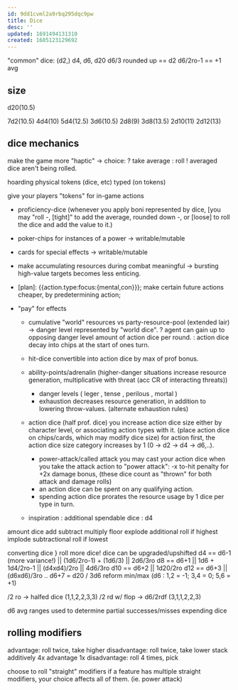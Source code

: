 ```yaml
---
id: 9dd1cvml2a9rbq295dqc9pw
title: Dice
desc: ''
updated: 1691494131310
created: 1685123129692
---
```


"common" dice:
(d2,) d4, d6, d20
d6/3 rounded up == d2
d6/2ro-1 == +1 avg

## size
d20(10.5)

7d2(10.5)
4d4(10) 5d4(12.5)
3d6(10.5)
2d8(9) 3d8(13.5)
2d10(11)
2d12(13)

## dice mechanics
make the game more "haptic"
-> choice:
  ? take average
  : roll
! averaged dice aren't being rolled.

hoarding physical tokens (dice, etc)
  typed (on tokens)

give your players "tokens" for in-game actions
- proficiency-dice (whenever you apply boni represented by dice, [you may "roll -, [tight]" to add the average, rounded down -, or [loose] to roll the dice and add the value to it.)
- poker-chips for instances of a power
  -> writable/mutable

- cards for special effects
  -> writable/mutable

- make accumulating resources during combat meaningful
-> bursting high-value targets becomes less enticing.
- [plan]: {{action.type:focus:{mental,con}}}; make certain future actions cheaper, by predetermining action;
- "pay" for effects
  - cumulative "world" resources vs party-resource-pool (extended lair)
  -> danger level represented by "world dice".
    ? agent can gain up to opposing danger level amount of action dice per round.
    : action dice decay into chips at the start of ones turn.

  - hit-dice convertible into action dice by max of prof bonus.
  - ability-points/adrenalin (higher-danger situations increase resource generation, multiplicative with threat (acc CR of interacting threats))
    - danger levels
      ( leger
      , tense
      , perilous
      , mortal
      )
    - exhaustion decreases resource generation, in addition to lowering throw-values. (alternate exhaustion rules)

  - action dice (half prof. dice)
    you increase action dice size either by character level, or associating action types with it.
    (place action dice on chips/cards, which may modify dice size)
    for action first, the action dice size category increases by 1 (0 -> d2 -> d4 -> d6,..).
    - power-attack/called attack
      you may cast your action dice when you take the attack action to "power attack":
      \-x to-hit penalty for +2x damage bonus, (these dice count as "thrown" for both attack and damage rolls)
    - an action dice can be spent on any qualifying action.
    - spending action dice prorates the resource usage by 1 dice per type in turn.

  - inspiration
    : additional spendable dice : d4

amount dice
  add
  subtract
  multiply
  floor
  explode additional roll if highest
  implode subtractional roll if lowest

converting dice
} roll more dice!
  dice can be upgraded/upshifted
  d4 == d6-1 (more variance!) || (1d6/2ro-1) + (1d6/3) || 2d6/3ro
  d8 == d6+1 || 1d6 + 1d4/2ro-1 || (d4xd4)/2ro || 4d6/3ro
  d10 == d6+2 || 1d20/2ro
  d12 == d6+3 || (d6xd6)/3ro
  ..
  d6+7 = d20 / 3d6
  reform min/max (d6 : 1,2 = -1; 3,4 = 0; 5,6 = +1)

  /2 ro -> halfed dice (1,1,2,2,3,3)
  /2 rd w/ flop -> d6/2rdf (3,1,1,2,2,3)

d6 avg ranges used to determine partial successes/misses
expending dice

## rolling modifiers
advantage: roll twice, take higher
disadvantage: roll twice, take lower
  stack additively
  4x advantage 1x disadvantage: roll 4 times, pick

choose to roll "straight" modifiers
if a feature has multiple straight modifiers, your choice affects all of them.
(ie. power attack)
